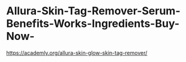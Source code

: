 # Allura-Skin-Tag-Remover-Serum-Benefits-Works-Ingredients-Buy-Now-
https://academly.org/allura-skin-glow-skin-tag-remover/
